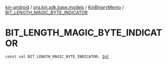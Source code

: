 [kin-android](../../index.md) / [org.kin.sdk.base.models](../index.md) / [KinBinaryMemo](index.md) / [BIT_LENGTH_MAGIC_BYTE_INDICATOR](./-b-i-t_-l-e-n-g-t-h_-m-a-g-i-c_-b-y-t-e_-i-n-d-i-c-a-t-o-r.md)

# BIT_LENGTH_MAGIC_BYTE_INDICATOR

`const val BIT_LENGTH_MAGIC_BYTE_INDICATOR: `[`Int`](https://kotlinlang.org/api/latest/jvm/stdlib/kotlin/-int/index.html)
